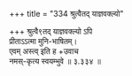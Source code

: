 +++
title = "334 श्रुत्वैतद् याज्ञवक्ल्यो"

+++
श्रुत्वै९तद् याज्ञवक्ल्यो ऽपि  
प्रीताऽऽत्मा मुनि-भाषितम्।  
एवम् अस्त्व् इति ह +उवाच  
नमस्-कृत्य स्वयम्भुवे  ॥ ३.३३४ ॥